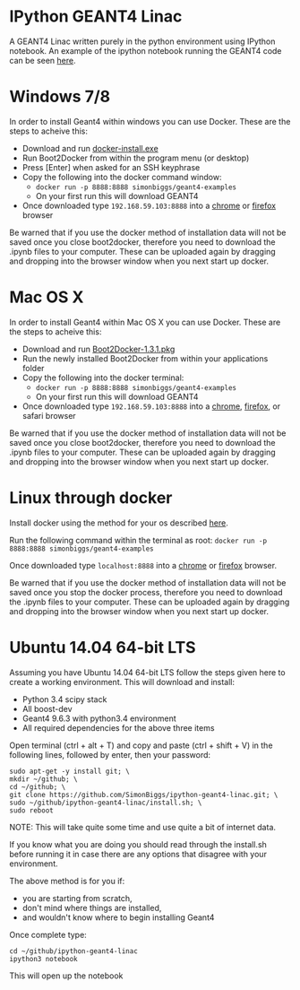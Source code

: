 IPython GEANT4 Linac
====================

A GEANT4 Linac written purely in the python environment using IPython notebook. An example of the ipython notebook running the GEANT4 code can be seen [here](http://nbviewer.ipython.org/github/SimonBiggs/ipython-geant4-linac/blob/master/main.ipynb). 


Windows 7/8
===========
In order to install Geant4 within windows you can use Docker. These are the steps to acheive this:

 * Download and run [docker-install.exe](https://github.com/boot2docker/windows-installer/releases/download/v1.3.1/docker-install.exe)
 * Run Boot2Docker from within the program menu (or desktop)
 * Press [Enter] when asked for an SSH keyphrase
 * Copy the following into the docker command window:
   * `docker run -p 8888:8888 simonbiggs/geant4-examples`
   * On your first run this will download GEANT4
 * Once downloaded type `192.168.59.103:8888` into a [chrome](https://www.google.com/chrome/browser/) or [firefox](https://www.mozilla.org/firefox/new/) browser
 
Be warned that if you use the docker method of installation data will not be saved once you close boot2docker, therefore you need to download the .ipynb files to your computer. These can be uploaded again by dragging and dropping into the browser window when you next start up docker.

Mac OS X
=======
In order to install Geant4 within Mac OS X you can use Docker. These are the steps to acheive this:

 * Download and run [Boot2Docker-1.3.1.pkg](https://github.com/boot2docker/osx-installer/releases/download/v1.3.1/Boot2Docker-1.3.1.pkg)
 * Run the newly installed Boot2Docker from within your applications folder
 * Copy the following into the docker terminal:
   * `docker run -p 8888:8888 simonbiggs/geant4-examples`
   * On your first run this will download GEANT4
 * Once downloaded type `192.168.59.103:8888` into a [chrome](https://www.google.com/chrome/browser/), [firefox](https://www.mozilla.org/firefox/new/), or safari browser

Be warned that if you use the docker method of installation data will not be saved once you close boot2docker, therefore you need to download the .ipynb files to your computer. These can be uploaded again by dragging and dropping into the browser window when you next start up docker.


Linux through docker
====================
Install docker using the method for your os described [here](https://docs.docker.com/installation/).

Run the following command within the terminal as root:
`docker run -p 8888:8888 simonbiggs/geant4-examples`

Once downloaded type `localhost:8888` into a [chrome](https://www.google.com/chrome/browser/) or [firefox](https://www.mozilla.org/firefox/new/) browser.

Be warned that if you use the docker method of installation data will not be saved once you stop the docker process, therefore you need to download the .ipynb files to your computer. These can be uploaded again by dragging and dropping into the browser window when you next start up docker.




Ubuntu 14.04 64-bit LTS
=======================

Assuming you have Ubuntu 14.04 64-bit LTS follow the steps given here to create a working environment. This will download and install:

 * Python 3.4 scipy stack
 * All boost-dev
 * Geant4 9.6.3 with python3.4 environment
 * All required dependencies for the above three items

Open terminal (ctrl + alt + T) and copy and paste (ctrl + shift + V) in the following lines, followed by enter, then your password:

    sudo apt-get -y install git; \
    mkdir ~/github; \
    cd ~/github; \
    git clone https://github.com/SimonBiggs/ipython-geant4-linac.git; \
    sudo ~/github/ipython-geant4-linac/install.sh; \
    sudo reboot

NOTE: This will take quite some time and use quite a bit of internet data. 

If you know what you are doing you should read through the install.sh before running it in case there are any options that disagree with your environment. 

The above method is for you if:

 * you are starting from scratch, 
 * don't mind where things are installed, 
 * and wouldn't know where to begin installing Geant4 


Once complete type:

    cd ~/github/ipython-geant4-linac
    ipython3 notebook
    
This will open up the notebook
